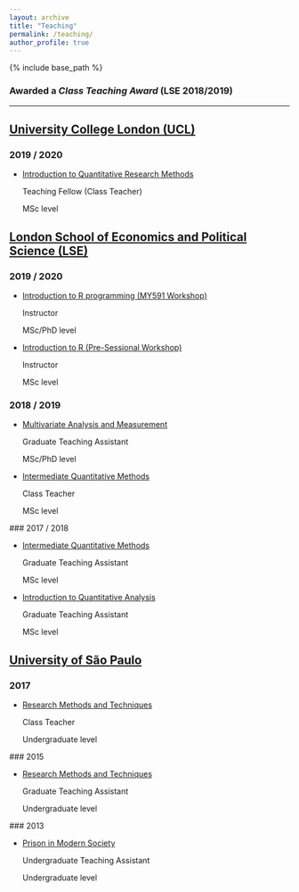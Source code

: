 ```yaml
---
layout: archive
title: "Teaching"
permalink: /teaching/
author_profile: true
---
```


{% include base_path %}

### Awarded a <i>Class Teaching Award</i> (LSE 2018/2019)

______________


## [University College London (UCL)](https://www.ucl.ac.uk/political-science/)

### 2019 / 2020

- [Introduction to Quantitative Research Methods](https://uclspp.github.io/PUBL0055/seminar3.html)

  Teaching Fellow (Class Teacher)

  MSc level


## [London School of Economics and Political Science (LSE)](http://www.lse.ac.uk/Methodology)

### 2019 / 2020

- [Introduction to R programming (MY591 Workshop)](http://www.lse.ac.uk/resources/calendar/courseGuides/MY/2019_MY591.htm)
  
  Instructor
    
  MSc/PhD level
  
- [Introduction to R (Pre-Sessional Workshop)](https://oliveirathiago.github.io/files/IntroR.html)
  
  Instructor
    
  MSc level
    
    
 ### 2018 / 2019
 
- [Multivariate Analysis and Measurement](http://www.lse.ac.uk/resources/calendar/courseGuides/MY/2019_MY455.htm)
  
  Graduate Teaching Assistant

  MSc/PhD level
  
- [Intermediate Quantitative Methods](http://www.lse.ac.uk/resources/calendar/courseGuides/MY/2019_MY465.htm)

  Class Teacher
  
  MSc level
    
    
 ### 2017 / 2018

 - [Intermediate Quantitative Methods](http://www.lse.ac.uk/resources/calendar/courseGuides/MY/2019_MY465.htm)

   Graduate Teaching Assistant

   MSc level

  - [Introduction to Quantitative Analysis](http://www.lse.ac.uk/resources/calendar/courseGuides/MY/2019_MY451.htm)

    Graduate Teaching Assistant

    MSc level
  
  
## [University of São Paulo](https://www.fflch.usp.br)

 ### 2017

 - [Research Methods and Techniques](https://uspdigital.usp.br/jupiterweb/obterDisciplina?sgldis=FSL0203)

   Class Teacher

   Undergraduate level
    
    
 ### 2015

 - [Research Methods and Techniques](https://uspdigital.usp.br/jupiterweb/obterDisciplina?sgldis=FSL0203)

   Graduate Teaching Assistant

   Undergraduate level
    
    
 ### 2013

 - [Prison in Modern Society](https://uspdigital.usp.br/jupiterweb/obterDisciplina?sgldis=FSL0531)

   Undergraduate Teaching Assistant

   Undergraduate level
